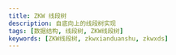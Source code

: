 ```yaml
---
title: ZKW 线段树
description: 自底向上的线段树实现
tags: [数据结构, 线段树, ZKW线段树]
keywords: [ZKW线段树, zkwxianduanshu, zkwxds]
---
```

